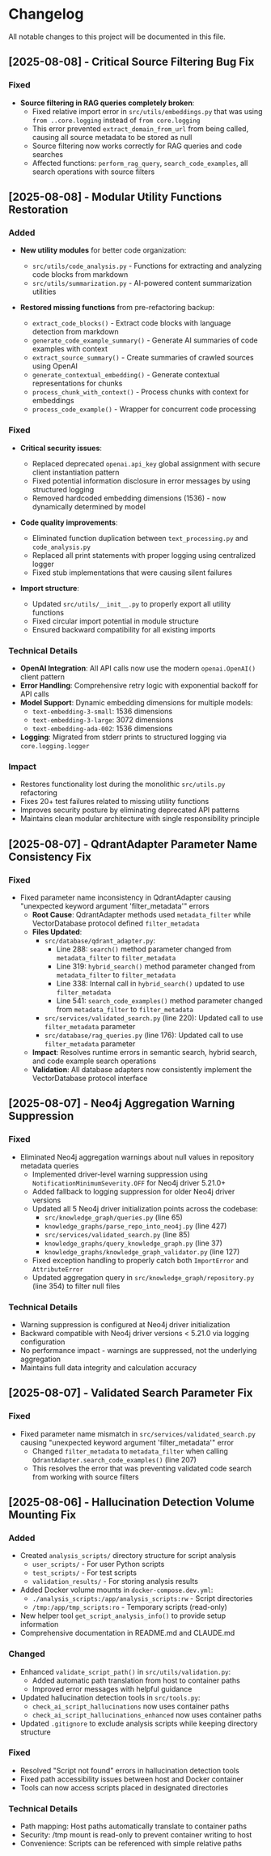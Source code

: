 # Changelog

All notable changes to this project will be documented in this file.

## [2025-08-08] - Critical Source Filtering Bug Fix

### Fixed

- **Source filtering in RAG queries completely broken**:
  - Fixed relative import error in `src/utils/embeddings.py` that was using `from ..core.logging` instead of `from core.logging`
  - This error prevented `extract_domain_from_url` from being called, causing all source metadata to be stored as null
  - Source filtering now works correctly for RAG queries and code searches
  - Affected functions: `perform_rag_query`, `search_code_examples`, all search operations with source filters

## [2025-08-08] - Modular Utility Functions Restoration

### Added

- **New utility modules** for better code organization:
  - `src/utils/code_analysis.py` - Functions for extracting and analyzing code blocks from markdown
  - `src/utils/summarization.py` - AI-powered content summarization utilities
  
- **Restored missing functions** from pre-refactoring backup:
  - `extract_code_blocks()` - Extract code blocks with language detection from markdown
  - `generate_code_example_summary()` - Generate AI summaries of code examples with context
  - `extract_source_summary()` - Create summaries of crawled sources using OpenAI
  - `generate_contextual_embedding()` - Generate contextual representations for chunks
  - `process_chunk_with_context()` - Process chunks with context for embeddings
  - `process_code_example()` - Wrapper for concurrent code processing

### Fixed

- **Critical security issues**:
  - Replaced deprecated `openai.api_key` global assignment with secure client instantiation pattern
  - Fixed potential information disclosure in error messages by using structured logging
  - Removed hardcoded embedding dimensions (1536) - now dynamically determined by model
  
- **Code quality improvements**:
  - Eliminated function duplication between `text_processing.py` and `code_analysis.py`
  - Replaced all print statements with proper logging using centralized logger
  - Fixed stub implementations that were causing silent failures
  
- **Import structure**:
  - Updated `src/utils/__init__.py` to properly export all utility functions
  - Fixed circular import potential in module structure
  - Ensured backward compatibility for all existing imports

### Technical Details

- **OpenAI Integration**: All API calls now use the modern `openai.OpenAI()` client pattern
- **Error Handling**: Comprehensive retry logic with exponential backoff for API calls
- **Model Support**: Dynamic embedding dimensions for multiple models:
  - `text-embedding-3-small`: 1536 dimensions
  - `text-embedding-3-large`: 3072 dimensions
  - `text-embedding-ada-002`: 1536 dimensions
- **Logging**: Migrated from stderr prints to structured logging via `core.logging.logger`

### Impact

- Restores functionality lost during the monolithic `src/utils.py` refactoring
- Fixes 20+ test failures related to missing utility functions
- Improves security posture by eliminating deprecated API patterns
- Maintains clean modular architecture with single responsibility principle

## [2025-08-07] - QdrantAdapter Parameter Name Consistency Fix

### Fixed

- Fixed parameter name inconsistency in QdrantAdapter causing "unexpected keyword argument 'filter_metadata'" errors
  - **Root Cause**: QdrantAdapter methods used `metadata_filter` while VectorDatabase protocol defined `filter_metadata`
  - **Files Updated**:
    - `src/database/qdrant_adapter.py`:
      - Line 288: `search()` method parameter changed from `metadata_filter` to `filter_metadata`
      - Line 319: `hybrid_search()` method parameter changed from `metadata_filter` to `filter_metadata`
      - Line 338: Internal call in `hybrid_search()` updated to use `filter_metadata`
      - Line 541: `search_code_examples()` method parameter changed from `metadata_filter` to `filter_metadata`
    - `src/services/validated_search.py` (line 220): Updated call to use `filter_metadata` parameter
    - `src/database/rag_queries.py` (line 176): Updated call to use `filter_metadata` parameter
  - **Impact**: Resolves runtime errors in semantic search, hybrid search, and code example search operations
  - **Validation**: All database adapters now consistently implement the VectorDatabase protocol interface

## [2025-08-07] - Neo4j Aggregation Warning Suppression

### Fixed

- Eliminated Neo4j aggregation warnings about null values in repository metadata queries
  - Implemented driver-level warning suppression using `NotificationMinimumSeverity.OFF` for Neo4j driver 5.21.0+
  - Added fallback to logging suppression for older Neo4j driver versions
  - Updated all 5 Neo4j driver initialization points across the codebase:
    - `src/knowledge_graph/queries.py` (line 65)
    - `knowledge_graphs/parse_repo_into_neo4j.py` (line 427)
    - `src/services/validated_search.py` (line 85)
    - `knowledge_graphs/query_knowledge_graph.py` (line 37)
    - `knowledge_graphs/knowledge_graph_validator.py` (line 127)
  - Fixed exception handling to properly catch both `ImportError` and `AttributeError`
  - Updated aggregation query in `src/knowledge_graph/repository.py` (line 354) to filter null files

### Technical Details

- Warning suppression is configured at Neo4j driver initialization
- Backward compatible with Neo4j driver versions < 5.21.0 via logging configuration
- No performance impact - warnings are suppressed, not the underlying aggregation
- Maintains full data integrity and calculation accuracy

## [2025-08-07] - Validated Search Parameter Fix

### Fixed

- Fixed parameter name mismatch in `src/services/validated_search.py` causing "unexpected keyword argument 'filter_metadata'" error
  - Changed `filter_metadata` to `metadata_filter` when calling `QdrantAdapter.search_code_examples()` (line 207)
  - This resolves the error that was preventing validated code search from working with source filters

## [2025-08-06] - Hallucination Detection Volume Mounting Fix

### Added

- Created `analysis_scripts/` directory structure for script analysis
  - `user_scripts/` - For user Python scripts
  - `test_scripts/` - For test scripts  
  - `validation_results/` - For storing analysis results
- Added Docker volume mounts in `docker-compose.dev.yml`:
  - `./analysis_scripts:/app/analysis_scripts:rw` - Script directories
  - `/tmp:/app/tmp_scripts:ro` - Temporary scripts (read-only)
- New helper tool `get_script_analysis_info()` to provide setup information
- Comprehensive documentation in README.md and CLAUDE.md

### Changed

- Enhanced `validate_script_path()` in `src/utils/validation.py`:
  - Added automatic path translation from host to container paths
  - Improved error messages with helpful guidance
- Updated hallucination detection tools in `src/tools.py`:
  - `check_ai_script_hallucinations` now uses container paths
  - `check_ai_script_hallucinations_enhanced` now uses container paths
- Updated `.gitignore` to exclude analysis scripts while keeping directory structure

### Fixed

- Resolved "Script not found" errors in hallucination detection tools
- Fixed path accessibility issues between host and Docker container
- Tools can now access scripts placed in designated directories

### Technical Details

- Path mapping: Host paths automatically translate to container paths
- Security: /tmp mount is read-only to prevent container writing to host
- Convenience: Scripts can be referenced with simple relative paths
